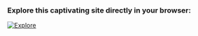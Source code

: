 ### Explore this captivating site directly in your browser:

[![Explore](https://img.shields.io/badge/Explore-Site-green?style=for-the-badge&logo=github)](https://aligadashov.github.io/Bonik/)

